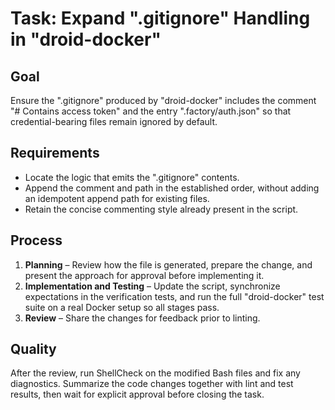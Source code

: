 # Task: Expand ".gitignore" Handling in "droid-docker"

## Goal

Ensure the ".gitignore" produced by "droid-docker" includes the comment
"# Contains access token" and the entry ".factory/auth.json" so that
credential-bearing files remain ignored by default.

## Requirements

- Locate the logic that emits the ".gitignore" contents.
- Append the comment and path in the established order, without adding an
  idempotent append path for existing files.
- Retain the concise commenting style already present in the script.

## Process

1. **Planning** – Review how the file is generated, prepare the change, and
   present the approach for approval before implementing it.
2. **Implementation and Testing** – Update the script, synchronize expectations
   in the verification tests, and run the full "droid-docker" test suite on a
   real Docker setup so all stages pass.
3. **Review** – Share the changes for feedback prior to linting.

## Quality

After the review, run ShellCheck on the modified Bash files and fix any
diagnostics. Summarize the code changes together with lint and test results,
then wait for explicit approval before closing the task.
